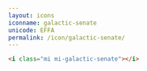 ```yaml
---
layout: icons
iconname: galactic-senate
unicode: EFFA
permalink: /icon/galactic-senate/
---
```


``` html
<i class="mi mi-galactic-senate"></i>
```
